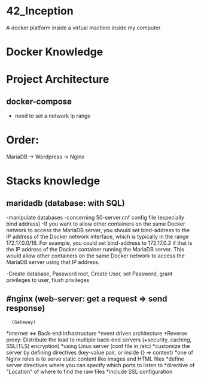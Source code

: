 # 42_Inception
A docker platform inside a virtual machine inside my computer

# Docker Knowledge

# Project Architecture 

## docker-compose
- need to set a network ip range

# Order:
MariaDB -> Wordpress -> Nginx

# Stacks knowledge

## maridadb (database: with SQL)

-manipulate databases
-concerning 50-server.cnf config file (especially bind address)
-If you want to allow other containers on the same Docker network to access the MariaDB server, you should set bind-address to the IP address of the Docker network interface, which is typically in the range 172.17.0.0/16. For example, you could set bind-address to 172.17.0.2 if that is the IP address of the Docker container running the MariaDB server. This would allow other containers on the same Docker network to access the MariaDB server using that IP address.

-Create database, Password root, Create User, set Password, grant privileges to user, flush privileges

## #nginx (web-server: get a request => send response)
      (Gateway)
*internet <=> Back-end infrastructure 
*event driven architecture
*Reverse proxy: Distribute the load to multiple back-end servers (+security, caching, SSL(TLS) encryption)
*using Linux server (conf file in /etc)
*customize the server by defining directives (key-value pair, or inside  {} => context)
*one of Nginx roles is to serve static content like images and HTML files 
*define server directives where you can specify which ports to listen to 
*directive of "Location" of where to find the raw files 
*include SSL configuration 


